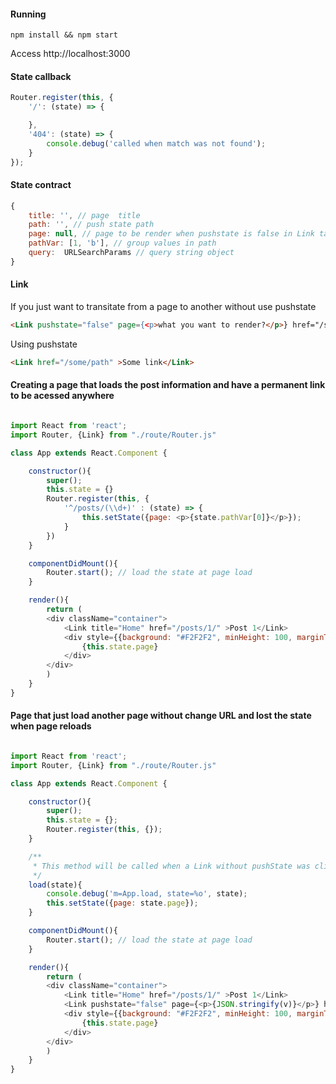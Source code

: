 #### Running

	npm install && npm start

Access http://localhost:3000

#### State callback

```javascript
Router.register(this, {
	'/': (state) => {

	},
	'404': (state) => {
		console.debug('called when match was not found');
	}
});
```

#### State contract 

```javascript
{
	title: '', // page  title
	path: '', // push state path
	page: null, // page to be render when pushstate is false in Link tag
	pathVar: [1, 'b'], // group values in path 
	query:  URLSearchParams // query string object
}
```

#### Link

If you just want to transitate from a page to another without use pushstate

```html
<Link pushstate="false" page={<p>what you want to render?</p>} href="/some/path" >Some link</Link>
```

Using pushstate
```html
<Link href="/some/path" >Some link</Link>
```


#### Creating a page that loads the post information and have a permanent link to be acessed anywhere

```javascript

import React from 'react';
import Router, {Link} from "./route/Router.js"

class App extends React.Component {

	constructor(){
		super();
		this.state = {}
		Router.register(this, {
			'^/posts/(\\d+)' : (state) => {
				this.setState({page: <p>{state.pathVar[0]}</p>});
			}
		})
	}

	componentDidMount(){
		Router.start(); // load the state at page load
	}

	render(){
		return (
		<div className="container">
			<Link title="Home" href="/posts/1/" >Post 1</Link>
			<div style={{background: "#F2F2F2", minHeight: 100, marginTop: 20}}>
				{this.state.page}
			</div>
		</div>
		)
	}
}
```

#### Page that just load another page without change URL and lost the state when page reloads

```javascript

import React from 'react';
import Router, {Link} from "./route/Router.js"

class App extends React.Component {

	constructor(){
		super();
		this.state = {};
		Router.register(this, {});
	}

	/**
	 * This method will be called when a Link without pushState was clicked, then you will receive in state.page a page to render
	 */ 
	load(state){
		console.debug('m=App.load, state=%o', state);
		this.setState({page: state.page});
	}

	componentDidMount(){
		Router.start(); // load the state at page load
	}

	render(){
		return (
		<div className="container">
			<Link title="Home" href="/posts/1/" >Post 1</Link>
			<Link pushstate="false" page={<p>{JSON.stringify(v)}</p>} href={"/users/" + v.name.toLowerCase()} >{v.name}</Link>
			<div style={{background: "#F2F2F2", minHeight: 100, marginTop: 20}}>
				{this.state.page}
			</div>
		</div>
		)
	}
}
```